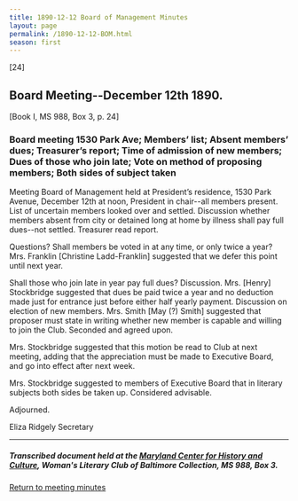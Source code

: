 ```yaml
---
title: 1890-12-12 Board of Management Minutes
layout: page
permalink: /1890-12-12-BOM.html
season: first
---
```


<style>
    #maincontent{
        font-size:1.4em;
    }
</style>
[24]

## Board Meeting--December 12th 1890.
[Book I, MS 988, Box 3, p. 24]

### Board meeting 1530 Park Ave; Members’ list; Absent members’ dues; Treasurer’s report; Time of admission of new members; Dues of those who join late; Vote on method of proposing members; Both sides of subject taken

Meeting Board of Management held at President’s residence, 1530 Park Avenue, December 12th at noon, President in chair--all members present. List of uncertain members looked over and settled. Discussion whether members absent from city or detained long at home by illness shall pay full dues--not settled. Treasurer read report.

Questions? Shall members be voted in at any time, or only twice a year? Mrs. Franklin [Christine Ladd-Franklin] suggested that we defer this point until next year.

Shall those who join late in year pay full dues? Discussion. Mrs. [Henry] Stockbridge suggested that dues be paid twice a year and no deduction made just for entrance just before either half yearly payment. Discussion on election of new members. Mrs. Smith [May (?) Smith] suggested that proposer must state in writing whether new member is capable and willing to join the Club. Seconded and agreed upon.

Mrs. Stockbridge suggested that this motion be read to Club at next meeting, adding that the appreciation must be made to Executive Board, and go into effect after next week.

Mrs. Stockbridge suggested to members of Executive Board that in literary subjects both sides be taken up. Considered advisable.

Adjourned.

Eliza Ridgely
Secretary

<hr>

##### Transcribed document held at the [Maryland Center for History and Culture](http://mdhs.org/), Woman's Literary Club of Baltimore Collection, MS 988, Box 3. 

[Return to meeting minutes](https://elizajames.github.io/WLCB_draft/search/index.html?q=%2Bseason%3Afirst)